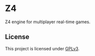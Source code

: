 # Z4

Z4 engine for multiplayer real-time games.

## License

This project is licensed under [GPLv3](https://www.gnu.org/licenses/gpl-3.0.en.html).
